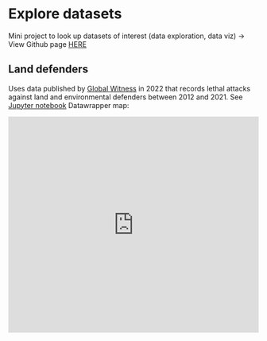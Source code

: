 # Explore datasets

Mini project to look up datasets of interest (data exploration, data viz)
-> View Github page [HERE](https://elle-est-au-nord.github.io/explore-datasets/)


## Land defenders
Uses data published by [Global Witness](https://globalwitness.org) in 2022 that records lethal attacks against land and environmental defenders between 2012 and 2021.
See [Jupyter notebook](https://elle-est-au-nord.github.io/explore-datasets/land_defenders/land-defenders.html)
Datawrapper map:

<iframe title="Where attacks on land defenders happened (2012-2021)" aria-label="Map" id="datawrapper-chart-LFq4j" 
  src="https://datawrapper.dwcdn.net/LFq4j/1/" scrolling="no" frameborder="0" 
  style="width: 0; min-width: 100% !important; border: none;" height="435" data-external="1">
</iframe>
<script type="text/javascript">!function(){"use strict";window.addEventListener("message",(function(a){if(void 0!==a.data["datawrapper-height"]){var e=document.querySelectorAll("iframe");for(var t in a.data["datawrapper-height"])for(var r=0;r<e.length;r++)if(e[r].contentWindow===a.source){var i=a.data["datawrapper-height"][t]+"px";e[r].style.height=i}}}))}();
</script>
